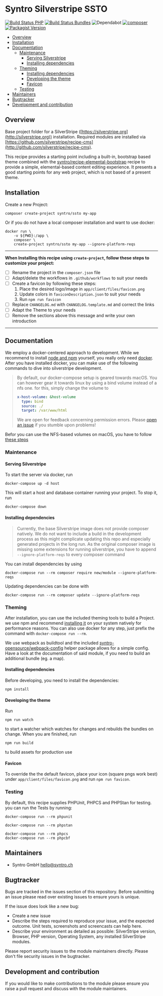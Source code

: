# Syntro Silverstripe SSTO

[![Build Status PHP](https://img.shields.io/github/workflow/status/syntro-opensource/silverstripe-ssto/Test%20Silverstripe/master?label=Silverstripe%20Tests&logo=github)](https://github.com/syntro-opensource/silverstripe-ssto/actions?query=branch%3Amaster)
[![Build Status Bundles](https://img.shields.io/github/workflow/status/syntro-opensource/silverstripe-ssto/Test%20Theme%20Build/master?label=Buildable%20bundles&logo=github)](https://github.com/syntro-opensource/silverstripe-ssto/actions?query=branch%3Amaster)
![Dependabot](https://img.shields.io/badge/dependabot-active-brightgreen?logo=dependabot)
[![composer](https://img.shields.io/packagist/dt/syntro/ssto?color=success&logo=composer)](https://packagist.org/packages/syntro/ssto)
[![Packagist Version](https://img.shields.io/packagist/v/syntro/ssto?label=stable&logo=composer)](https://packagist.org/packages/syntro/ssto)

<!-- TOC depthFrom:2 depthTo:6 withLinks:1 updateOnSave:1 orderedList:0 -->

- [Overview](#overview)
- [Installation](#installation)
- [Documentation](#documentation)
	- [Maintenance](#maintenance)
		- [Serving Silverstripe](#serving-silverstripe)
		- [Installing dependencies](#installing-dependencies)
	- [Theming](#theming)
		- [Installing dependencies](#installing-dependencies)
		- [Developing the theme](#developing-the-theme)
		- [Favicon](#favicon)
	- [Testing](#testing)
- [Maintainers](#maintainers)
- [Bugtracker](#bugtracker)
- [Development and contribution](#development-and-contribution)

<!-- /TOC -->

## Overview

Base project folder for a SilverStripe ([https://silverstripe.org](http://silverstripe.org)) installation. Required modules are installed via [https://github.com/silverstripe/recipe-cms](http://github.com/silverstripe/recipe-cms).

This recipe provides a starting point including a built-in, bootstrap based theme
combined with the [syntro/recipe-elemental-bootstrap](https://github.com/syntro-opensource/recipe-elemental-bootstrap)
recipe to provide a simple, elemental-based content editing experience.
It presents a good starting points for any web project, which is not based of
a present theme.


## Installation
Create a new Project:
```
composer create-project syntro/ssto my-app
```
Or if you do not have a local composer installation and want to use docker:
```
docker run \
    -v ${PWD}:/app \
    composer \
    create-project syntro/ssto my-app --ignore-platform-reqs
```

---
**When Installing this recipe using `create-project`, follow these steps to customize your project:**

* [ ] Rename the project in the `composer.json` file
* [ ] Adapt/delete the workflows in `.github/workflows` to suit your needs
* [ ] Create a favicon by following these steps:
    1. Place the desired logo/image in `app/client/files/favicon.png`
    2. Update colors in `faviconDescription.json` to suit your needs
    3. Run `npm run favicon`
* [ ] Replace `CHANGELOG.md` with `CHANGELOG.template.md` and correct the links
* [ ] Adapt the Theme to your needs
* [ ] Remove the sections above this message and write your own introduction

---



## Documentation
We employ a docker-centered approach to development. While we recommend to
install [node and npm](https://nodejs.org/en/download/package-manager/)
yourself, you really only need [docker](https://docs.docker.com/get-docker/). After you have installed docker, you can make use of the
following commands to dive into silverstripe development.

> By default, our docker-compose setup is geared towards macOS. You can however
> gear it towards linux by using a bind volume instead of a nfs one.
> for this, simply change the volume to
> ```yaml
> x-host-volume: &host-volume
>   type: bind
>   source: ./
>   target: /var/www/html
> ```
> We are open for feedback concerning permission errors. Please [open an issue](https://github.com/syntro-opensource/silverstripe-ssto/issues)
> if you stumble upon problems!

Befor you can use the NFS-based volumes on macOS, you have to follow [these steps](https://firehydrant.io/blog/nfs-with-docker-on-macos-catalina/)
### Maintenance
#### Serving Silverstripe
To start the server via docker, run
```
docker-compose up -d host
```
This will start a host and database container running your project. To stop
it, run
```
docker-compose down
```

#### Installing dependencies

> Currently, the base Silverstripe image does not provide composer natively.
> We do not want to include a build in the development process as this might
> complicate updating this repo and especially generated projects in the long
> run. As the original composer image is missing some extensions for running
> silverstripe, you have to append `--ignore-platform-reqs` to every composer
> command

You can install dependencies by using
```
docker-compose run --rm composer require new/module --ignore-platform-reqs
```
Updating dependencies can be done with
```
docker-compose run --rm composer update --ignore-platform-reqs
```

### Theming
After installation, you can use the included theming tools to build
a Project. we use npm and recommend
[installing it](https://nodejs.org/en/download/package-manager/) on your system
natively for performance reasons. You can also use docker for any step,
just prefix the command with `docker-compose run --rm`.

We use webpack as buildtool and the included
[syntro-opensource/webpack-config](https://github.com/syntro-opensource/webpack-config)
helper package allows for a simple config. Have a look at the documentation
of said module, if you need to build an additional bundle (eg. a map).

#### Installing dependencies
Before developing, you need to install the dependencies:
```
npm install
```

#### Developing the theme
Run
```
npm run watch
```
to start a watcher which watches for changes and rebuilds the bundles on change.
When you are finished, run
```
npm run build
```
tu build assets for production use

#### Favicon
To override the the default favicon, place your icon (square pngs work best)
under `app/client/files/favicon.png` and run `npm run favicon`.


### Testing
By default, this recipe supplies PHPUnit, PHPCS and PHPStan for testing. you can
run the Tests by running:
```
docker-compose run --rm phpunit
```
```
docker-compose run --rm phpstan
```
```
docker-compose run --rm phpcs
docker-compose run --rm phpcbf
```

## Maintainers
 * Syntro GmbH <hello@syntro.ch>

## Bugtracker
Bugs are tracked in the issues section of this repository. Before submitting an issue please read over
existing issues to ensure yours is unique.

If the issue does look like a new bug:

 - Create a new issue
 - Describe the steps required to reproduce your issue, and the expected outcome. Unit tests, screenshots
 and screencasts can help here.
 - Describe your environment as detailed as possible: SilverStripe version, Browser, PHP version,
 Operating System, any installed SilverStripe modules.

Please report security issues to the module maintainers directly. Please don't file security issues in the bugtracker.

## Development and contribution
If you would like to make contributions to the module please ensure you raise a pull request and discuss with the module maintainers.
